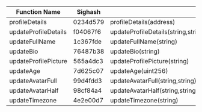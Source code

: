 | Function Name | Sighash    | Function Signature | 
| ------------- | ---------- | ------------------ | 
| profileDetails | 0234d579 | profileDetails(address) |
| updateProfileDetails | f04067f6 | updateProfileDetails(string,string,string,uint256,string,string,string,string,string) |
| updateFullName | 1c367fde | updateFullName(string) |
| updateBio | 76487b38 | updateBio(string) |
| updateProfilePicture | 565a4dc3 | updateProfilePicture(string) |
| updateAge | 7d625c07 | updateAge(uint256) |
| updateAvatarFull | 99d4fdd3 | updateAvatarFull(string,string) |
| updateAvatarHalf | 98cf84a4 | updateAvatarHalf(string,string) |
| updateTimezone | 4e2e00d7 | updateTimezone(string) |